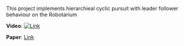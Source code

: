 This project implements hierarchieal cyclic pursuit with leader follower behaviour on the Robotarium

**Video**: 
[![Link](https://img.youtube.com/vi/GrvNAYRjFAk/maxresdefault.jpg)](https://youtu.be/GrvNAYRjFAk)

**Paper**: [Link](https://github.com/Sridhar701Pitt/HCyclicPursuit_robotarium/blob/main/ECE6563%20Final%20Project%20Report.pdf)
